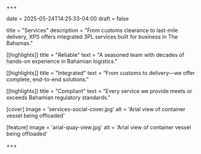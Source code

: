 +++

date = 2025-05-24T14:25:33-04:00
draft = false

title = "Services"
description = "From customs clearance to last-mile delivery, XPS offers integrated 3PL services built for business in The Bahamas."

[[highlights]]
title = "Reliable"
text = "A seasoned team with decades of hands-on experience in Bahamian logistics."

[[highlights]]
title = "Integrated"
text = "From customs to delivery—we offer complete, end-to-end solutions."

[[highlights]]
title = "Compliant"
text = "Every service we provide meets or exceeds Bahamian regulatory standards."

[cover]
  image = 'services-social-cover.jpg'
  alt = 'Arial view of container vessel being offloaded'

[feature]
  image = 'arial-quay-view.jpg'
  alt = 'Arial view of container vessel being offloaded'

+++

